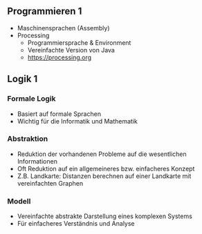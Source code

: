 ## Programmieren 1

- Maschinensprachen (Assembly)
- Processing
	- Programmiersprache & Environment
	- Vereinfachte Version von Java
	- https://processing.org
## Logik 1

### Formale Logik

- Basiert auf formale Sprachen
- Wichtig für die Informatik und Mathematik
### Abstraktion

- Reduktion der vorhandenen Probleme auf die wesentlichen Informationen
- Oft Reduktion auf ein allgemeineres bzw. einfacheres Konzept
- Z.B. Landkarte: Distanzen berechnen auf einer Landkarte mit vereinfachten Graphen
### Modell

- Vereinfachte abstrakte Darstellung eines komplexen Systems 
- Für einfacheres Verständnis und Analyse

